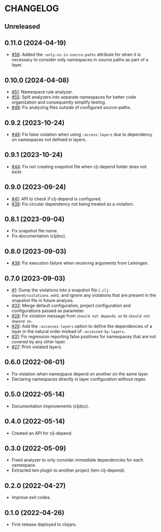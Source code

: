# CHANGELOG

## Unreleased

## 0.11.0 (2024-04-19)
* [#56](https://github.com/fabiodomingues/clj-depend/issues/56): Added the `:only-ns-in-source-paths` attribute for when it is necessary to consider only namespaces in source paths as part of a layer.

## 0.10.0 (2024-04-08)
* [#51](https://github.com/fabiodomingues/clj-depend/issues/51): Namespace rule analyzer.
* [#55](https://github.com/fabiodomingues/clj-depend/issues/55): Split analyzers into separate namespaces for better code organization and consequently simplify testing.
* [#48](https://github.com/fabiodomingues/clj-depend/issues/48): Fix analyzing files outside of configured source-paths.

## 0.9.2 (2023-10-24)
* [#46](https://github.com/fabiodomingues/clj-depend/issues/46): Fix false violation when using `:access-layers` due to dependency on namespaces not defined in layers.

## 0.9.1 (2023-10-24)
* [#44](https://github.com/fabiodomingues/clj-depend/issues/44): Fix not creating snapshot file when clj-depend folder does not exist.

## 0.9.0 (2023-09-24)
* [#41](https://github.com/fabiodomingues/clj-depend/issues/41): API to check if clj-depend is configured.
* [#39](https://github.com/fabiodomingues/clj-depend/issues/39): Fix circular dependency not being treated as a violation.

## 0.8.1 (2023-09-04)
* Fix snapshot file name.
* Fix documentation (cljdoc).

## 0.8.0 (2023-09-03)
* [#38](https://github.com/fabiodomingues/clj-depend/issues/38): Fix execution failure when receiving arguments from Leiningen.

## 0.7.0 (2023-09-03)
* [#1](https://github.com/fabiodomingues/clj-depend/issues/1): Dump the violations into a snapshot file (`.clj-depend/violations.edn`), and ignore any violations that are present in the snapshot file in future analysis.
* [#33](https://github.com/fabiodomingues/clj-depend/issues/33): Merge default configuration, project configuration and configurations passed as parameter.
* [#28](https://github.com/fabiodomingues/clj-depend/issues/28): Fix violation message from `should not depends on` to `should not depend on`.
* [#26](https://github.com/fabiodomingues/clj-depend/issues/26): Add the `:accesses-layers` option to define the dependencies of a layer in the natural order instead of `:accessed-by-layers`.
* [#31](https://github.com/fabiodomingues/clj-depend/issues/31): Fix regression reporting false positives for namespaces that are not covered by any other layer.
* [#27](https://github.com/fabiodomingues/clj-depend/issues/27): Print violated layers.

## 0.6.0 (2022-06-01)
* Fix violation when namespace depend on another on the same layer.
* Declaring namespaces directly in layer configuration without regex.

## 0.5.0 (2022-05-14)
* Documentation improvements (cljdoc).

## 0.4.0 (2022-05-14)
* Created an API for clj-depend.

## 0.3.0 (2022-05-09)
* Fixed analyzer to only consider immediate dependencies for each namespace.
* Extracted lein plugin to another project (lein-clj-depend).

## 0.2.0 (2022-04-27)
* Improve exit codes.

## 0.1.0 (2022-04-26)
* First release deployed to clojars.
